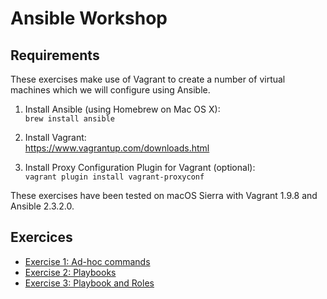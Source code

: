 # Ansible Workshop


## Requirements

These exercises make use of Vagrant to create a number of virtual machines which we will configure using Ansible.

1.  Install Ansible (using Homebrew on Mac OS X):  
    `brew install ansible`

2.  Install Vagrant:  
    <https://www.vagrantup.com/downloads.html>

3.  Install Proxy Configuration Plugin for Vagrant (optional):  
    `vagrant plugin install vagrant-proxyconf`

These exercises have been tested on macOS Sierra with Vagrant 1.9.8 and Ansible 2.3.2.0.


## Exercices

*   [Exercise 1: Ad-hoc commands](exercise1/README.md)
*   [Exercise 2: Playbooks](exercise2/README.md)
*   [Exercise 3: Playbook and Roles](exercise3/README.md)
